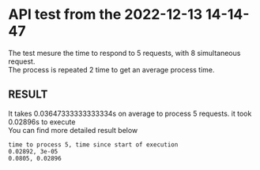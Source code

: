 # API test from the 2022-12-13 14-14-47 

The test mesure the time to respond to 5 requests, with 8 simultaneous request. <br>
The process is repeated 2 time to get an average process time.

## RESULT

It takes 0.03647333333333334s on average to process 5 requests. it took 0.02896s to execute <br>
You can find more detailed result below

```
time to process 5, time since start of execution
0.02892, 3e-05
0.0805, 0.02896
```
